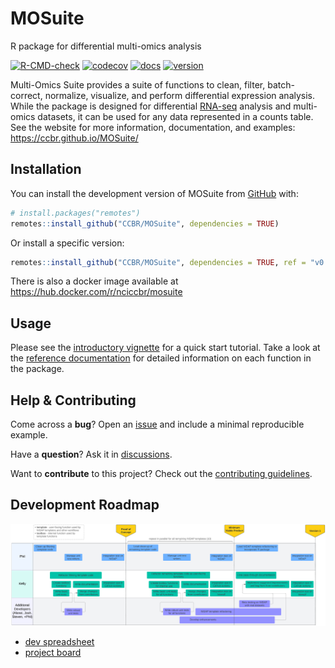 
<!-- README.md is generated from README.Rmd. Please edit that file -->

# MOSuite

R package for differential multi-omics analysis

<!-- badges: start -->

[![R-CMD-check](https://github.com/CCBR/MOSuite/actions/workflows/R-CMD-check.yaml/badge.svg)](https://github.com/CCBR/MOSuite/actions/workflows/R-CMD-check.yaml)
[![codecov](https://codecov.io/gh/CCBR/MOSuite/graph/badge.svg?token=730OAPA4NU)](https://codecov.io/gh/CCBR/MOSuite)
[![docs](https://img.shields.io/badge/-docs-blue?logo=readthedocs)](https://ccbr.github.io/MOSuite/)
[![version](https://img.shields.io/github/v/release/ccbr/mosuite?color=blue)](https://github.com/CCBR/MOSuite/releases/latest)

<!--
[![docker](https://img.shields.io/docker/v/nciccbr/mosuite?logo=docker&label=docker&color=blue
)](https://hub.docker.com/r/nciccbr/mosuite)
-->
<!-- badges: end -->

Multi-Omics Suite provides a suite of functions to clean, filter,
batch-correct, normalize, visualize, and perform differential expression
analysis. While the package is designed for differential
[RNA-seq](https://github.com/CCBR/RENEE) analysis and multi-omics
datasets, it can be used for any data represented in a counts table. See
the website for more information, documentation, and examples:
<https://ccbr.github.io/MOSuite/>

## Installation

You can install the development version of MOSuite from
[GitHub](https://github.com/CCBR/MOSuite) with:

``` r
# install.packages("remotes")
remotes::install_github("CCBR/MOSuite", dependencies = TRUE)
```

Or install a specific version:

``` r
remotes::install_github("CCBR/MOSuite", dependencies = TRUE, ref = "v0.1.0")
```

There is also a docker image available at
<https://hub.docker.com/r/nciccbr/mosuite>

## Usage

Please see the [introductory
vignette](https://ccbr.github.io/MOSuite/articles/intro.html) for a
quick start tutorial. Take a look at the [reference
documentation](https://ccbr.github.io/MOSuite/reference/index.html) for
detailed information on each function in the package.

## Help & Contributing

Come across a **bug**? Open an
[issue](https://github.com/CCBR/MOSuite/issues) and include a minimal
reproducible example.

Have a **question**? Ask it in
[discussions](https://github.com/CCBR/MOSuite/discussions).

Want to **contribute** to this project? Check out the [contributing
guidelines](.github/CONTRIBUTING.md).

## Development Roadmap

![](./man/figures/development-plan.png)

- [dev
  spreadsheet](https://nih-my.sharepoint.com/:x:/g/personal/homanpj_nih_gov/ETvHXgnwxExEpcP57Jj9_EwBHBvZBqNuZ_c3eu51w-SlnA?e=PcXKU8)
- [project board](https://github.com/orgs/CCBR/projects/32)

